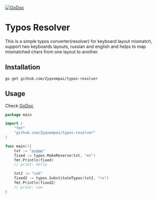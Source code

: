 [![GoDoc](https://godoc.org/github.com/Zyqsempai/typos-resolver?status.svg)](https://godoc.org/github.com/Zyqsempai/typos-resolver)

# Typos Resolver

This is a simple typos converter(resolver) for keyboard layout mismatch, support two keyboards layouts,
russian and english and helps to map mismatched chars from one layout to another.

## Installation

```
go get github.com/Zyqsempai/typos-resolver
```

## Usage

Check [GoDoc](https://godoc.org/github.com/Zyqsempai/typos-resolver)

```go
package main

import (
    "fmt"
    "github.com/Zyqsempai/typos-resolver"
)

func main(){
    txt := "руддщ"
    fixed := typos.MakeReverse(txt, "en")
    fmt.Println(fixed)
    // print: hello

    txt2 := "cok"
    fixed2 := typos.SubstituteTypos(txt2, "ru")
    fmt.Println(fixed2)
    // print: сок
}
```